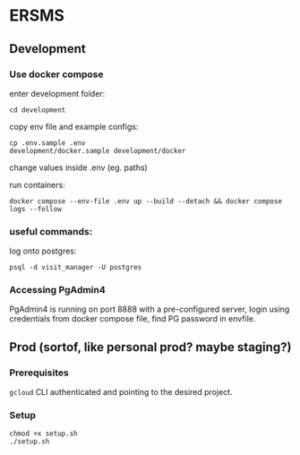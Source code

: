 # ERSMS

## Development
### Use docker compose
enter development folder:
```
cd development
```

copy env file and example configs:
```
cp .env.sample .env
development/docker.sample development/docker
```

change values inside .env (eg. paths)

run containers:
```
docker compose --env-file .env up --build --detach && docker compose logs --follow
```

### useful  commands:
log onto postgres:
```
psql -d visit_manager -U postgres
```

### Accessing PgAdmin4

PgAdmin4 is running on port 8888 with a pre-configured server, login using credentials from docker compose file, find PG password in envfile.

## Prod (sortof, like personal prod? maybe staging?)
### Prerequisites

`gcloud` CLI authenticated and pointing to the desired project.

### Setup

```shell
chmod +x setup.sh
./setup.sh
```
